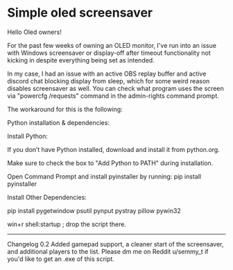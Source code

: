 # Simple oled screensaver
Hello Oled owners!

For the past few weeks of owning an OLED monitor, I've run into an issue with Windows screensaver or display-off after timeout functionality not kicking in despite everything being set as intended.

In my case, I had an issue with an active OBS replay buffer and active discord chat blocking display from sleep, which for some weird reason disables screensaver as well. You can check what program uses the screen via "powercfg /requests" command in the admin-rights command prompt.

The workaround for this is the following:



Python installation & dependencies:

Install Python:

If you don’t have Python installed, download and install it from python.org.

Make sure to check the box to "Add Python to PATH" during installation.

Open Command Prompt and install pyinstaller by running: pip install pyinstaller

Install Other Dependencies:

pip install pygetwindow psutil pynput pystray pillow pywin32

win+r shell:startup ; drop the script there.

___
Changelog 0.2
Added gamepad support, a cleaner start of the screensaver, and additional players to the list.
Please dm me on Reddit u/semmy_t if you'd like to get an .exe of this script.
